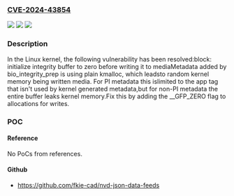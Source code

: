 ### [CVE-2024-43854](https://cve.mitre.org/cgi-bin/cvename.cgi?name=CVE-2024-43854)
![](https://img.shields.io/static/v1?label=Product&message=Linux&color=blue)
![](https://img.shields.io/static/v1?label=Version&message=7ba1ba12eeef%3C%209f4af4cf08f9%20&color=brighgreen)
![](https://img.shields.io/static/v1?label=Vulnerability&message=n%2Fa&color=brighgreen)

### Description

In the Linux kernel, the following vulnerability has been resolved:block: initialize integrity buffer to zero before writing it to mediaMetadata added by bio_integrity_prep is using plain kmalloc, which leadsto random kernel memory being written media.  For PI metadata this islimited to the app tag that isn't used by kernel generated metadata,but for non-PI metadata the entire buffer leaks kernel memory.Fix this by adding the __GFP_ZERO flag to allocations for writes.

### POC

#### Reference
No PoCs from references.

#### Github
- https://github.com/fkie-cad/nvd-json-data-feeds

